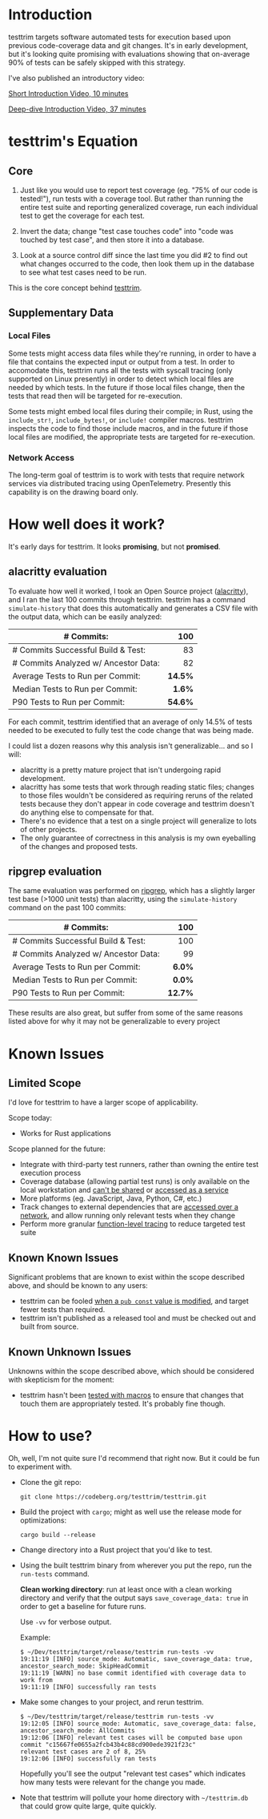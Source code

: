 <!--
SPDX-FileCopyrightText: 2024 Mathieu Fenniak <mathieu@fenniak.net>

SPDX-License-Identifier: GPL-3.0-or-later
-->

# Introduction

testtrim targets software automated tests for execution based upon previous code-coverage data and git changes.  It's in early development, but it's looking quite promising with evaluations showing that on-average 90% of tests can be safely skipped with this strategy.

I've also published an introductory video:

[Short Introduction Video, 10 minutes](https://youtu.be/wNPeTxf3xFw)

[Deep-dive Introduction Video, 37 minutes](https://youtu.be/YQKc58dTR1M)


# testtrim's Equation

## Core

1. Just like you would use to report test coverage (eg. "75% of our code is tested!"), run tests with a coverage tool.  But rather than running the entire test suite and reporting generalized coverage, run each individual test to get the coverage for each test.

2. Invert the data; change "test case touches code" into "code was touched by test case", and then store it into a database.

3. Look at a source control diff since the last time you did #2 to find out what changes occurred to the code, then look them up in the database to see what test cases need to be run.

This is the core concept behind [testtrim](https://codeberg.org/testtrim/testtrim).

## Supplementary Data

### Local Files

Some tests might access data files while they're running, in order to have a file that contains the expected input or output from a test.  In order to accomodate this, testtrim runs all the tests with syscall tracing (only supported on Linux presently) in order to detect which local files are needed by which tests.  In the future if those local files change, then the tests that read then will be targeted for re-execution.

Some tests might embed local files during their compile; in Rust, using the `include_str!`, `include_bytes!`, or `include!` compiler macros.  testtrim inspects the code to find those include macros, and in the future if those local files are modified, the appropriate tests are targeted for re-execution.

### Network Access

The long-term goal of testtrim is to work with tests that require network services via distributed tracing using OpenTelemetry.  Presently this capability is on the drawing board only.

# How well does it work?

It's early days for testtrim.  It looks **promising**, but not **promised**.

## alacritty evaluation

To evaluate how well it worked, I took an Open Source project ([alacritty](https://github.com/alacritty/alacritty)), and I ran the last 100 commits through testtrim.  testtrim has a command `simulate-history` that does this automatically and generates a CSV file with the output data, which can be easily analyzed:

| # Commits:                           |       100 |
|--------------------------------------|----------:|
| # Commits Successful Build & Test:   |        83 |
| # Commits Analyzed w/ Ancestor Data: |        82 |
| Average Tests to Run per Commit:     | **14.5%** |
| Median Tests to Run per Commit:      |  **1.6%** |
| P90 Tests to Run per Commit:         | **54.6%** |

For each commit, testtrim identified that an average of only 14.5% of tests needed to be executed to fully test the code change that was being made.

I could list a dozen reasons why this analysis isn't generalizable... and so I will:

- alacritty is a pretty mature project that isn't undergoing rapid development.
- alacritty has some tests that work through reading static files; changes to those files wouldn't be considered as requiring reruns of the related tests because they don't appear in code coverage and testtrim doesn't do anything else to compensate for that.
- There's no evidence that a test on a single project will generalize to lots of other projects.
- The only guarantee of correctness in this analysis is my own eyeballing of the changes and proposed tests.

## ripgrep evaluation

The same evaluation was performed on [ripgrep](https://github.com/BurntSushi/ripgrep), which has a slightly larger test base (>1000 unit tests) than alacritty, using the `simulate-history` command on the past 100 commits:

| # Commits:                           |       100 |
|--------------------------------------|----------:|
| # Commits Successful Build & Test:   |       100 |
| # Commits Analyzed w/ Ancestor Data: |        99 |
| Average Tests to Run per Commit:     |  **6.0%** |
| Median Tests to Run per Commit:      |  **0.0%** |
| P90 Tests to Run per Commit:         | **12.7%** |

These results are also great, but suffer from some of the same reasons listed above for why it may not be generalizable to every project


# Known Issues

## Limited Scope

I'd love for testtrim to have a larger scope of applicability.

Scope today:
- Works for Rust applications

Scope planned for the future:
- Integrate with third-party test runners, rather than owning the entire test execution process
- Coverage database (allowing partial test runs) is only available on the local workstation and [can't be shared](https://codeberg.org/testtrim/testtrim/issues/4) or [accessed as a service](https://codeberg.org/testtrim/testtrim/issues/5)
- More platforms (eg. JavaScript, Java, Python, C#, etc.)
- Track changes to external dependencies that are [accessed over a network](https://codeberg.org/testtrim/testtrim/issues/27), and allow running only relevant tests when they change
- Perform more granular [function-level tracing](https://codeberg.org/testtrim/testtrim/issues/16) to reduce targeted test suite

## Known Known Issues

Significant problems that are known to exist within the scope described above, and should be known to any users:

- testtrim can be fooled [when a `pub const` value is modified](https://codeberg.org/testtrim/testtrim/issues/52), and target fewer tests than required.
- testtrim isn't published as a released tool and must be checked out and built from source.

## Known Unknown Issues

Unknowns within the scope described above, which should be considered with skepticism for the moment:

- testtrim hasn't been [tested with macros](https://codeberg.org/testtrim/testtrim/issues/40) to ensure that changes that touch them are appropriately tested.  It's probably fine though.


# How to use?

Oh, well, I'm not quite sure I'd recommend that right now.  But it could be fun to experiment with.

- Clone the git repo:
    ```
    git clone https://codeberg.org/testtrim/testtrim.git
    ```

- Build the project with `cargo`; might as well use the release mode for optimizations:
    ```
    cargo build --release
    ```

- Change directory into a Rust project that you'd like to test.

- Using the built testtrim binary from wherever you put the repo, run the `run-tests` command.

    **Clean working directory**: run at least once with a clean working directory and verify that the output says `save_coverage_data: true` in order to get a baseline for future runs.

    Use `-vv` for verbose output.

    Example:

    ```
    $ ~/Dev/testtrim/target/release/testtrim run-tests -vv
    19:11:19 [INFO] source_mode: Automatic, save_coverage_data: true, ancestor_search_mode: SkipHeadCommit
    19:11:19 [WARN] no base commit identified with coverage data to work from
    19:11:19 [INFO] successfully ran tests
    ```

- Make some changes to your project, and rerun testtrim.

    ```
    $ ~/Dev/testtrim/target/release/testtrim run-tests -vv
    19:12:05 [INFO] source_mode: Automatic, save_coverage_data: false, ancestor_search_mode: AllCommits
    19:12:06 [INFO] relevant test cases will be computed base upon commit "c15667fe0655a2fcb43b4c88cd900ede3921f23c"
    relevant test cases are 2 of 8, 25%
    19:12:06 [INFO] successfully ran tests
    ```

    Hopefully you'll see the output "relevant test cases" which indicates how many tests were relevant for the change you made.

- Note that testtrim will pollute your home directory with `~/testtrim.db` that could grow quite large, quite quickly.
